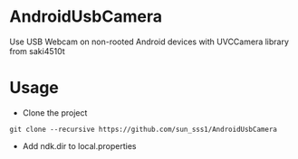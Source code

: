 # AndroidUsbCamera
Use USB Webcam on non-rooted Android devices with UVCCamera library from saki4510t

# Usage
- Clone the project
```
git clone --recursive https://github.com/sun_sss1/AndroidUsbCamera
```
- Add ndk.dir to local.properties

